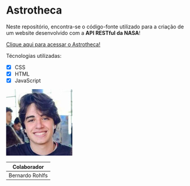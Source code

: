 # Astrotheca
Neste repositório, encontra-se o código-fonte utilizado para a criação de um website desenvolvido com a **API RESTful da NASA**!
 
 [Clique aqui para acessar o Astrotheca!](https://berohlfs.github.io/Astrotheca/)
 
 Técnologias utilizadas:
 - [x] CSS
 - [x] HTML
 - [x] JavaScript
 
 ![](imgs/colaborador1.jpg)
 
 | Colaborador | 
 | --- |
 | Bernardo Rohlfs | 
